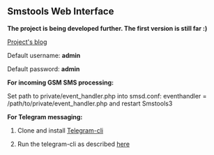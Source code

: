 Smstools Web Interface
-----

**The project is being developed further. The first version is still far :)**

[Project's blog](http://smppi.net/)

Default username: **admin**

Default password: **admin**

**For incoming GSM SMS processing:**

Set path to private/event_handler.php into smsd.conf:
eventhandler = /path/to/private/event_handler.php
and restart Smstools3

**For Telegram messaging:**

1. Clone and install [Telegram-cli](https://github.com/vysheng/tg/)

2. Run the telegram-cli as described [here](https://github.com/zyberspace/php-telegram-cli-client)
